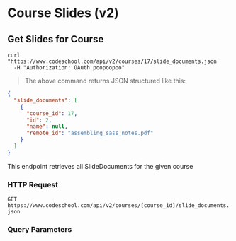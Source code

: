 # Course Slides (v2)

## Get Slides for Course

```shell
curl "https://www.codeschool.com/api/v2/courses/17/slide_documents.json
  -H "Authorization: OAuth poopoopoo"
```

> The above command returns JSON structured like this:

```json
{
  "slide_documents": [
    {
      "course_id": 17,
      "id": 2,
      "name": null,
      "remote_id": "assembling_sass_notes.pdf"
    }
  ]
}
```

This endpoint retrieves all SlideDocuments for the given course

### HTTP Request

`GET
https://www.codeschool.com/api/v2/courses/[course_id]/slide_documents.json`

### Query Parameters


